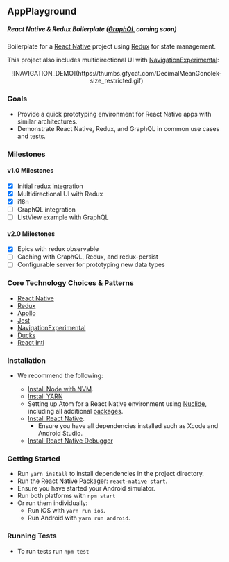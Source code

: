 ## AppPlayground

##### React Native & Redux Boilerplate ([GraphQL](http://dev.apollodata.com/react/react-native.html) coming soon)

Boilerplate for a [React Native](https://facebook.github.io/react-native/) project using [Redux](http://redux.js.org/) for state management.

This project also includes multidirectional UI with [NavigationExperimental](https://github.com/facebook/react-native/tree/master/Libraries/NavigationExperimental):

<center>![NAVIGATION_DEMO](https://thumbs.gfycat.com/DecimalMeanGonolek-size_restricted.gif)</center>

### Goals

* Provide a quick prototyping environment for React Native apps with similar architectures.
* Demonstrate React Native, Redux, and GraphQL in common use cases and tests.

### Milestones

#### v1.0 Milestones

* [x] Initial redux integration
* [x] Multidirectional UI with Redux
* [x] i18n
* [ ] GraphQL integration
* [ ] ListView example with GraphQL

#### v2.0 Milestones

* [x] Epics with redux observable
* [ ] Caching with GraphQL, Redux, and redux-persist
* [ ] Configurable server for prototyping new data types

### Core Technology Choices & Patterns

* [React Native](https://facebook.github.io/react-native/)
* [Redux](http://redux.js.org/)
* [Apollo](http://dev.apollodata.com/)
* [Jest](https://facebook.github.io/jest/)
* [NavigationExperimental](https://github.com/facebook/react-native/tree/master/Libraries/NavigationExperimental)
* [Ducks](https://github.com/erikras/ducks-modular-redux)
* [React Intl](https://github.com/yahoo/react-intl)

### Installation

* We recommend the following:

  * [Install Node with NVM](https://github.com/creationix/nvm).
  * [Install YARN](https://yarnpkg.com/)
  * Setting up Atom for a React Native environment using [Nuclide](https://nuclide.io/docs/quick-start/getting-started/#installation), including all additional [packages](https://nuclide.io/docs/quick-start/getting-started/#packages).
  * [Install React Native](https://facebook.github.io/react-native/).
    * Ensure you have all dependencies installed such as Xcode and Android Studio.
  * [Install React Native Debugger](https://github.com/jhen0409/react-native-debugger)

### Getting Started

* Run `yarn install` to install dependencies in the project directory.
* Run the React Native Packager: `react-native start`.
* Ensure you have started your Android simulator.
* Run both platforms with `npm start`
* Or run them individually:
  * Run iOS with `yarn run ios`.
  * Run Android with `yarn run android`.

### Running Tests

* To run tests run `npm test`
